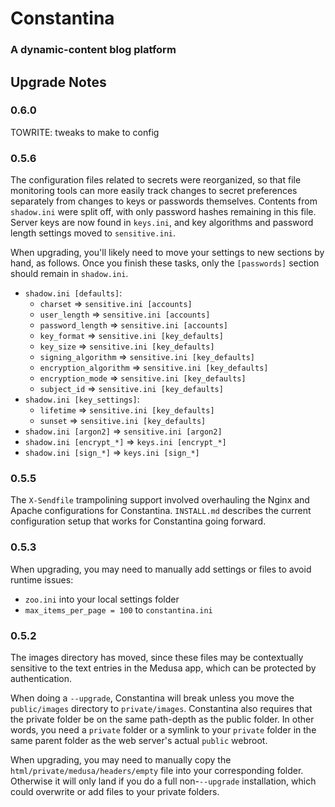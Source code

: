 # Constantina
### A dynamic-content blog platform

## Upgrade Notes

### 0.6.0

TOWRITE: tweaks to make to config

### 0.5.6

The configuration files related to secrets were reorganized, so that file monitoring tools can more easily track changes to secret preferences separately from changes to keys or passwords themselves. Contents from `shadow.ini` were split off, with only password hashes remaining in this file. Server keys are now found in `keys.ini`, and key algorithms and password length settings moved to `sensitive.ini`.

When upgrading, you'll likely need to move your settings to new sections by hand, as follows. Once you finish these tasks, only the `[passwords]` section should remain in `shadow.ini`.

 * `shadow.ini [defaults]`:
   * `charset` => `sensitive.ini [accounts]`
   * `user_length` => `sensitive.ini [accounts]`
   * `password_length` => `sensitive.ini [accounts]`
   * `key_format` => `sensitive.ini [key_defaults]`
   * `key_size` => `sensitive.ini [key_defaults]`
   * `signing_algorithm` => `sensitive.ini [key_defaults]`
   * `encryption_algorithm` => `sensitive.ini [key_defaults]`
   * `encryption_mode` => `sensitive.ini [key_defaults]`
   * `subject_id` => `sensitive.ini [key_defaults]`
 * `shadow.ini [key_settings]`:
   * `lifetime` => `sensitive.ini [key_defaults]`
   * `sunset` => `sensitive.ini [key_defaults]`
 * `shadow.ini [argon2]` => `sensitive.ini [argon2]`
 * `shadow.ini [encrypt_*]` => `keys.ini [encrypt_*]`
 * `shadow.ini [sign_*]` => `keys.ini [sign_*]`

### 0.5.5

The `X-Sendfile` trampolining support involved overhauling the Nginx and Apache configurations for Constantina. `INSTALL.md` describes the current configuration setup that works for Constantina going forward. 

### 0.5.3

When upgrading, you may need to manually add settings or files to avoid runtime issues:

 * `zoo.ini` into your local settings folder
 * `max_items_per_page = 100` to `constantina.ini`

### 0.5.2

The images directory has moved, since these files may be contextually sensitive to the text entries in the Medusa app, which can be protected by authentication.

When doing a `--upgrade`, Constantina will break unless you move the `public/images` directory to `private/images`. Constantina also requires that the private folder be on the same path-depth as the public folder. In other words, you need a `private` folder or a symlink to your `private` folder in the same parent folder as the web server's actual `public` webroot.

When upgrading, you may need to manually copy the `html/private/medusa/headers/empty` file into your corresponding folder. Otherwise it will only land if you do a full non-`--upgrade` installation, which could overwrite or add files to your private folders.
